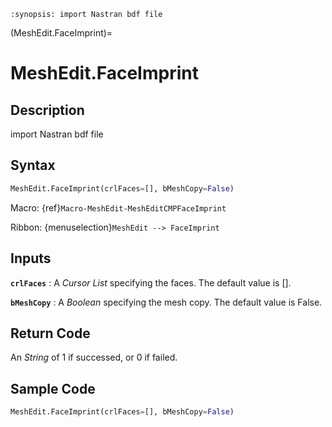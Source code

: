```{module} MeshEdit.FaceImprint()
:synopsis: import Nastran bdf file
```

(MeshEdit.FaceImprint)=

# MeshEdit.FaceImprint

## Description

import Nastran bdf file

## Syntax

```python
MeshEdit.FaceImprint(crlFaces=[], bMeshCopy=False)
```

Macro: {ref}`Macro-MeshEdit-MeshEditCMPFaceImprint`

Ribbon: {menuselection}`MeshEdit --> FaceImprint`

## Inputs

**`crlFaces`**
: A _Cursor List_ specifying the faces. The default value is [].

**`bMeshCopy`**
: A _Boolean_ specifying the mesh copy. The default value is False.

## Return Code

An _String_ of 1 if successed, or 0 if failed.

## Sample Code

```python
MeshEdit.FaceImprint(crlFaces=[], bMeshCopy=False)
```

